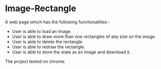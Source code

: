 # Image-Rectangle
 A web page which has the following functionalities:- 
 - User is able to load an image.
 - User is able to draw more than one  rectangles of any size on the image.
 - User is able to delete the rectangle.
 - User is able to redraw the rectangle.
 - User is able to store the state as an image and download it.
 
The project tested on chrome. 
